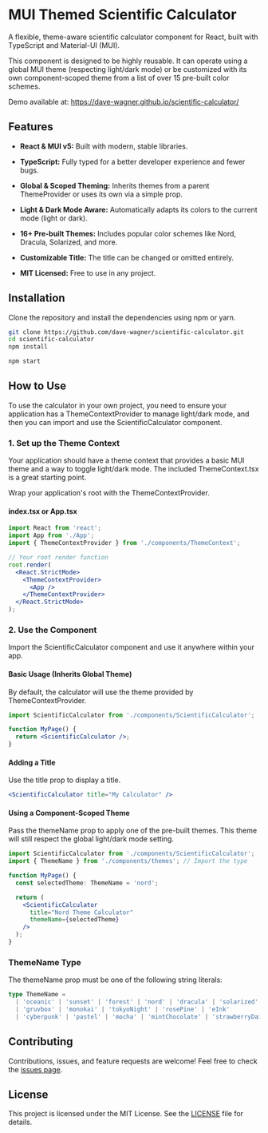 # MUI Themed Scientific Calculator

A flexible, theme-aware scientific calculator component for React, built with TypeScript and Material-UI (MUI).

This component is designed to be highly reusable. It can operate using a global MUI theme (respecting light/dark mode) or be customized with its own component-scoped theme from a list of over 15 pre-built color schemes.

Demo available at: <https://dave-wagner.github.io/scientific-calculator/>

## Features

- **React & MUI v5:** Built with modern, stable libraries.

- **TypeScript:** Fully typed for a better developer experience and fewer bugs.

- **Global & Scoped Theming:** Inherits themes from a parent ThemeProvider or uses its own via a simple prop.

- **Light & Dark Mode Aware:** Automatically adapts its colors to the current mode (light or dark).

- **16+ Pre-built Themes:** Includes popular color schemes like Nord, Dracula, Solarized, and more.

- **Customizable Title:** The title can be changed or omitted entirely.

- **MIT Licensed:** Free to use in any project.

## Installation

Clone the repository and install the dependencies using npm or yarn.

```bash
git clone https://github.com/dave-wagner/scientific-calculator.git
cd scientific-calculator
npm install
```

```bash
npm start
```

## How to Use

To use the calculator in your own project, you need to ensure your application has a ThemeContextProvider to manage light/dark mode, and then you can import and use the ScientificCalculator component.

### 1. Set up the Theme Context

Your application should have a theme context that provides a basic MUI theme and a way to toggle light/dark mode. The included ThemeContext.tsx is a great starting point.

Wrap your application's root with the ThemeContextProvider.

#### index.tsx or App.tsx

```jsx
import React from 'react';
import App from './App';
import { ThemeContextProvider } from './components/ThemeContext';

// Your root render function
root.render(
  <React.StrictMode>
    <ThemeContextProvider>
      <App />
    </ThemeContextProvider>
  </React.StrictMode>
);
```

### 2. Use the Component

Import the ScientificCalculator component and use it anywhere within your app.

#### Basic Usage (Inherits Global Theme)

By default, the calculator will use the theme provided by ThemeContextProvider.

```jsx
import ScientificCalculator from './components/ScientificCalculator';

function MyPage() {
  return <ScientificCalculator />;
}
```

#### Adding a Title

Use the title prop to display a title.

```jsx
<ScientificCalculator title="My Calculator" />
```

#### Using a Component-Scoped Theme

Pass the themeName prop to apply one of the pre-built themes. This theme will still respect the global light/dark mode setting.

```jsx
import ScientificCalculator from './components/ScientificCalculator';
import { ThemeName } from './components/themes'; // Import the type

function MyPage() {
  const selectedTheme: ThemeName = 'nord';

  return (
    <ScientificCalculator 
      title="Nord Theme Calculator" 
      themeName={selectedTheme} 
    />
  );
}
```

### ThemeName Type

The themeName prop must be one of the following string literals:

```ts
type ThemeName = 
  | 'oceanic' | 'sunset' | 'forest' | 'nord' | 'dracula' | 'solarized' 
  | 'gruvbox' | 'monokai' | 'tokyoNight' | 'rosePine' | 'eInk' 
  | 'cyberpunk' | 'pastel' | 'mocha' | 'mintChocolate' | 'strawberryDaiquiri';
```

## Contributing

Contributions, issues, and feature requests are welcome! Feel free to check the [issues page](https://github.com/Dave-Wagner/scientific-calculator/issues).

## License

This project is licensed under the MIT License. See the [LICENSE](https://github.com/Dave-Wagner/scientific-calculator/blob/main/LICENSE) file for details.
